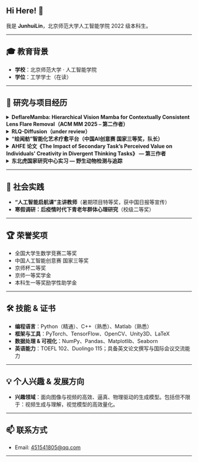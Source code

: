 ## Hi Here! 👋  
我是 **JunhuiLin**，北京师范大学人工智能学院 2022 级本科生。

---
## 🎓 教育背景  
- **学校**：北京师范大学 · 人工智能学院  
- **学位**：工学学士（在读）  

---

## 🔬 研究与项目经历  

<details>
<summary><strong>DeflareMamba: Hierarchical Vision Mamba for Contextually
Consistent Lens Flare Removal（ACM MM 2025 ⎯ 第二作者）</strong></summary>

- 📆 **2024.6 – 2025.4**  
- 🌐 **会议**：国际顶级会议 ACM MM  
- ✨ **简介**：  
  - 首个将状态空间模型用于镜头耀斑去除的工作，并在多尺度上保持上下文一致；  
  - 提出“局部增强选择式扫描”模块，有效维护光源与周边环境的空间关系。  
- 🔧 **我的贡献**：idea 设计、辅助实验、论文撰写  
</details>

<details>
<summary><strong>RLQ-Diffusion（under review）</strong></summary>

- 📆 **2025.4 – 2025.10**  
- ✨ **简介**：  
  - 快速，高泛化能力的 T2I 扩散生成；    
- 🔧 **我的贡献**：idea 设计、完成实验、论文撰写  
</details>

<details>
<summary><strong>“绘闻舫”智能化艺术疗愈平台（中国AI创意赛 国家三等奖，队长）</strong></summary>

- 📆 **2024.6 – 2024.12**  
- ✨ **简介**：  
  1. **评估**：多模态情绪识别（绘画+对话）；  
  2. **疗愈**：自动匹配音乐＋渐进式绘画视频＋面部表情实时反馈；  
  3. **反馈**：AI 辅助色彩编辑，释放情绪、增强体验。  
- 🔧 **我的贡献**：思路与创意设计、产品架构与开发  
</details>

<details>
<summary><strong>AHFE 论文《The Impact of Secondary Task’s Perceived Value on Individuals' Creativity in Divergent Thinking Tasks》 — 第三作者</strong></summary>

- 📆 **2023.4 – 2024.5**  
- ✨ **简介**：  
  - 探讨感知任务价值对注意力分配、情绪体验及创造力的影响机制；  
  - 搭建 Python+眼动仪实验平台，负责 UI 设计与数据采集。  
- 🔧 **我的贡献**：实验设计与操作、UI 界面开发、论文撰写  
</details>

<details>
<summary><strong>东北虎国家研究中心实习 — 野生动物检测与追踪</strong></summary>

- 📆 **2023.11 – 2024.3**  
- ✨ **简介**：  
  - 基于 YOLOv11 + KCF 完成复杂野生场景视频中动物目标检测与跟踪，计数精度 > 90%；  
- 🔧 **我的贡献**：方案调研、实验设计与评估、报告撰写  
</details>

---

## 🚀 社会实践  
- **“人工智能启航课”主讲教师**（暑期项目特等奖，获中国日报等宣传）  
- **寒假调研：后疫情时代下青老年群体心理研究**（校级二等奖）  

---

## 🏆 荣誉奖项  
- 全国大学生数学竞赛二等奖  
- 中国人工智能创意赛 国家三等奖  
- 京师杯二等奖  
- 京师一等奖学金  
- 本科生一等奖励学性助学金  

---

## 🛠️ 技能 & 证书  
- **编程语言**：Python（精通）、C++（熟悉）、Matlab（熟悉）  
- **框架与工具**：PyTorch、TensorFlow、OpenCV、Unity3D、LaTeX  
- **数据处理 & 可视化**：NumPy、Pandas、Matplotlib、Seaborn  
- **英语能力**：TOEFL 102、Duolingo 115；具备英文论文撰写与国际会议交流能力  

---

## 💡 个人兴趣 & 发展方向  
- **兴趣领域**：面向图像与视频的高效、逼真、物理驱动的生成模型。包括但不限于：视频生成与理解，视觉模型的高效量化。

---

## 📫 联系方式  
- Email: 451541805@qq.com  

---

<!--
**linjunhui/linjunhui**  is a ✨ special ✨ repository because its `README.md` appears on your GitHub profile.

Feel free to ⭐ the repo and 📬 reach out if you’d like to collaborate!
-->

